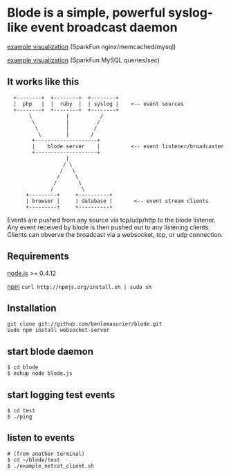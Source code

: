 Blode is a simple, powerful syslog-like event broadcast daemon
==============================================================

[example visualization](http://vimeo.com/30873952) (SparkFun nginx/memcached/mysql)

[example visualization](http://vimeo.com/20752495) (SparkFun MySQL queries/sec)


It works like this
------------------

      +--------+  +--------+  +--------+
      |  php   |  |  ruby  |  | syslog |    <-- event sources
      +--------+  +--------+  +--------+
           \           |          /
            \          |         /        
             \         |        /        
              \        |       /         
            +--------------------+          
            |    blode server    |          <-- event listener/broadcaster
            +--------------------+
                       |
                      / \
                     /   \
                    /     \
                   /       \
                  /         \
          +---------+     +----------+
          | browser |     | database |       <-- event stream clients
          +---------+     +----------+
       

Events are pushed from any source via tcp/udp/http to the blode listener. Any event
received by blode is then pushed out to any listening clients. Clients can obverve
the broadcast via a websocket, tcp, or udp connection.

Requirements
------------
[node.js](http://nodejs.org) >= 0.4.12 

[npm](npmjs.org) `curl http://npmjs.org/install.sh | sudo sh`

Installation
------------
```
git clone git://github.com/benlemasurier/blode.git
sudo npm install websocket-server
```

start blode daemon
------------------
```
$ cd blode
$ nohup node blode.js
```

start logging test events
-------------------------
```
$ cd test
$ ./ping
```

listen to events
----------------
```
# (from another terminal)
$ cd ~/blode/test
$ ./example_netcat_client.sh
```
